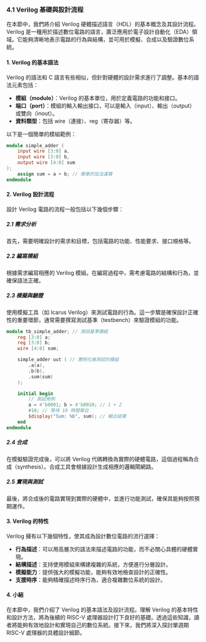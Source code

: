 ### 4.1 Verilog 基礎與設計流程

在本節中，我們將介紹 Verilog 硬體描述語言（HDL）的基本概念及其設計流程。Verilog 是一種用於描述數位電路的語言，廣泛應用於電子設計自動化（EDA）領域。它能夠清晰地表示電路的行為與結構，並可用於模擬、合成以及驗證數位系統。

#### 1. Verilog 的基本語法

Verilog 的語法和 C 語言有些相似，但針對硬體的設計需求進行了調整。基本的語法元素包括：

- **模組（module）**：Verilog 的基本單位，用於定義電路的功能和接口。
- **端口（port）**：模組的輸入輸出接口，可以是輸入（input）、輸出（output）或雙向（inout）。
- **資料類型**：包括 wire（連接）、reg（寄存器）等。

以下是一個簡單的模組範例：

```verilog
module simple_adder (
	input wire [3:0] a,
	input wire [3:0] b,
	output wire [4:0] sum
);
	assign sum = a + b; // 簡單的加法運算
endmodule
```

#### 2. Verilog 設計流程

設計 Verilog 電路的流程一般包括以下幾個步驟：

##### 2.1 需求分析

首先，需要明確設計的需求和目標，包括電路的功能、性能要求、接口規格等。

##### 2.2 編寫模組

根據需求編寫相應的 Verilog 模組。在編寫過程中，需考慮電路的結構和行為，並確保語法正確。

##### 2.3 模擬與驗證

使用模擬工具（如 Icarus Verilog）來測試電路的行為。這一步驟是確保設計正確性的重要環節，通常需要撰寫測試基準（testbench）來驗證模組的功能。

```verilog
module tb_simple_adder; // 測試基準模組
	reg [3:0] a;
	reg [3:0] b;
	wire [4:0] sum;

	simple_adder uut ( // 實例化被測試的模組
		.a(a),
		.b(b),
		.sum(sum)
	);

	initial begin
		// 測試用例
		a = 4'b0001; b = 4'b0010; // 1 + 2
		#10; // 等待 10 時間單位
		$display("Sum: %b", sum); // 輸出結果
	end
endmodule
```

##### 2.4 合成

在模擬驗證完成後，可以將 Verilog 代碼轉換為實際的硬體電路，這個過程稱為合成（synthesis）。合成工具會根據設計生成相應的邏輯閘網路。

##### 2.5 實現與測試

最後，將合成後的電路實現到實際的硬體中，並進行功能測試，確保其能夠按照預期運作。

#### 3. Verilog 的特性

Verilog 擁有以下幾個特性，使其成為設計數位電路的流行選擇：

- **行為描述**：可以用高層次的語法來描述電路的功能，而不必關心具體的硬體實現。
- **結構描述**：支持使用模組來構建複雜的系統，方便進行分層設計。
- **模擬能力**：提供強大的模擬功能，能夠有效地檢查設計的正確性。
- **支援時序**：能夠精確描述時序行為，適合複雜數位系統的設計。

#### 4. 小結

在本節中，我們介紹了 Verilog 的基本語法及設計流程。理解 Verilog 的基本特性和設計方法，將為後續的 RISC-V 處理器設計打下良好的基礎。透過這些知識，讀者將能夠有效地設計和實現自己的數位系統。接下來，我們將深入探討單週期 RISC-V 處理器的具體設計細節。